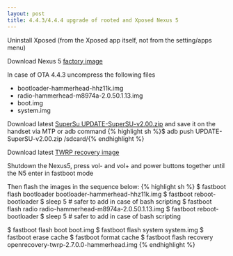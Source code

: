 ```yaml
---
layout: post
title: 4.4.3/4.4.4 upgrade of rooted and Xposed Nexus 5
---
```


Uninstall Xposed (from the Xposed app itself, not from the setting/apps menu)

Download Nexus 5 [factory image](https://dl.google.com/dl/android/aosp/hammerhead-ktu84p-factory-35ea0277.tgz)

In case of OTA 4.4.3 uncompress the following files
* bootloader-hammerhead-hhz11k.img
* radio-hammerhead-m8974a-2.0.50.1.13.img
* boot.img
* system.img

Download latest [SuperSu UPDATE-SuperSU-v2.00.zip](http://download.chainfire.eu/supersu) and save it on the handset via MTP or adb command
{% highlight sh %}$ adb push UPDATE-SuperSU-v2.00.zip /sdcard/{% endhighlight %}

Download latest [TWRP recovery image](http://techerrata.com/browse/twrp2/hammerhead)

Shutdown the Nexus5, press vol- and vol+ and power buttons together until the N5 enter in fastboot mode

Then flash the images in the sequence below:
{% highlight sh %}
$ fastboot flash bootloader bootloader-hammerhead-hhz11k.img
$ fastboot reboot-bootloader
$ sleep 5 # safer to add in case of bash scripting
$ fastboot flash radio radio-hammerhead-m8974a-2.0.50.1.13.img
$ fastboot reboot-bootloader
$ sleep 5 # safer to add in case of bash scripting

$ fastboot flash boot boot.img
$ fastboot flash system system.img
$ fastboot erase cache
$ fastboot format cache
$ fastboot flash recovery openrecovery-twrp-2.7.0.0-hammerhead.img
{% endhighlight %}
